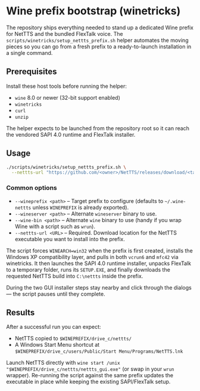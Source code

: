 # Wine prefix bootstrap (winetricks)

The repository ships everything needed to stand up a dedicated Wine prefix for NetTTS and the bundled FlexTalk voice.
The `scripts/winetricks/setup_nettts_prefix.sh` helper automates the moving pieces so you can go from a fresh prefix to a
ready-to-launch installation in a single command.

## Prerequisites

Install these host tools before running the helper:

- `wine` 8.0 or newer (32-bit support enabled)
- `winetricks`
- `curl`
- `unzip`

The helper expects to be launched from the repository root so it can reach the vendored SAPI 4.0 runtime and FlexTalk installer.

## Usage

```bash
./scripts/winetricks/setup_nettts_prefix.sh \
  --nettts-url "https://github.com/<owner>/NetTTS/releases/download/<tag>/nettts_gui.exe"
```

### Common options

- `--wineprefix <path>` – Target prefix to configure (defaults to `~/.wine-nettts` unless `WINEPREFIX` is already exported).
- `--wineserver <path>` – Alternate `wineserver` binary to use.
- `--wine-bin <path>` – Alternate `wine` binary to use (handy if you wrap Wine with a script such as `wrun`).
- `--nettts-url <URL>` – Required. Download location for the NetTTS executable you want to install into the prefix.

The script forces `WINEARCH=win32` when the prefix is first created, installs the Windows XP compatibility layer, and pulls in
both `vcrun6` and `mfc42` via winetricks. It then launches the SAPI 4.0 runtime installer, unpacks FlexTalk to a temporary
folder, runs its `SETUP.EXE`, and finally downloads the requested NetTTS build into `C:\nettts` inside the prefix.

During the two GUI installer steps stay nearby and click through the dialogs — the script pauses until they complete.

## Results

After a successful run you can expect:

- NetTTS copied to `$WINEPREFIX/drive_c/nettts/`
- A Windows Start Menu shortcut at `$WINEPREFIX/drive_c/users/Public/Start Menu/Programs/NetTTS.lnk`

Launch NetTTS directly with `wine start /unix "$WINEPREFIX/drive_c/nettts/nettts_gui.exe"` (or swap in your `wrun` wrapper).
Re-running the script against the same prefix updates the executable in place while keeping the existing SAPI/FlexTalk setup.
